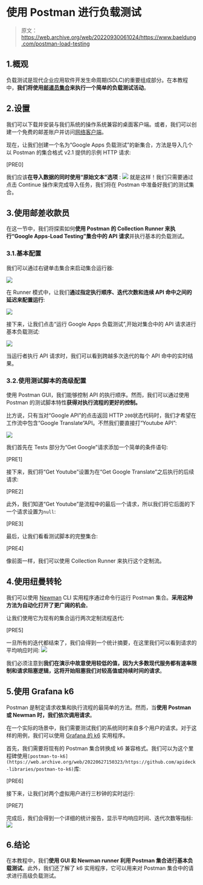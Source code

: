 # 使用 Postman 进行负载测试

> 原文：<https://web.archive.org/web/20220930061024/https://www.baeldung.com/postman-load-testing>

## 1.概观

负载测试是现代企业应用软件开发生命周期(SDLC)的重要组成部分。在本教程中，**我们将使用[邮递员集合](https://web.archive.org/web/20220627150323/https://www.postman.com/collection/)来执行一个简单的负载测试活动**。

## 2.设置

我们可以下载并安装与我们系统的操作系统兼容的桌面客户端。或者，我们可以创建一个免费的邮差账户并访问[网络客户端](https://web.archive.org/web/20220627150323/https://go.postman.co/home)。

现在，让我们创建一个名为“Google Apps 负载测试”的新集合，方法是导入几个以 Postman 的集合格式 v2.1 提供的示例 HTTP 请求:

[PRE0]

我们应该**在导入数据的同时使用“原始文本”选项** :
[![](img/d4dffcaa53d6e7e981a6a5675098a521.png)](/web/20220627150323/https://www.baeldung.com/wp-content/uploads/2022/06/Postman-Import-Collection.png) 
就是这样！我们只需要通过点击 Continue 操作来完成导入任务，我们将在 Postman 中准备好我们的测试集合。

## 3.使用邮差收款员

在这一节中，我们将探索如何**使用 Postman 的 Collection Runner 来执行“Google Apps-Load Testing”集合中的 API 请求**并执行基本的负载测试。

### 3.1.基本配置

我们可以通过右键单击集合来启动集合运行器:

[![](img/9c53f582d17acdf4bd66ce7577c48a61.png)](/web/20220627150323/https://www.baeldung.com/wp-content/uploads/2022/06/Postman-Collection-Runner.png)

在 Runner 模式中，让我们**通过指定执行顺序、迭代次数和连续 API 命中之间的延迟来配置运行**:

[![](img/70bc1c70edd97c00b929530fe34ac09b.png)](/web/20220627150323/https://www.baeldung.com/wp-content/uploads/2022/06/Postman-Runner-Mode.png)

接下来，让我们点击“运行 Google Apps 负载测试”,开始对集合中的 API 请求进行基本负载测试:

[![](img/58f6a8b732a775a1cbf4601812c569a7.png)](/web/20220627150323/https://www.baeldung.com/wp-content/uploads/2022/06/Postman-Basic-Load-Testing.png)

当运行者执行 API 请求时，我们可以看到跨越多次迭代的每个 API 命中的实时结果。

### 3.2.使用测试脚本的高级配置

使用 Postman GUI，我们能够控制 API 的执行顺序。然而，我们可以通过使用 Postman 的测试脚本特性**获得对执行流程的更好的控制。**

比方说，只有当对“Google API”的点击返回 HTTP `200`状态代码时，我们才希望在工作流中包含“Google Translate”API。不然我们要直接打“Youtube API”:

[![](img/0c3e59d335aaf1f449598cbaa31ab7cd.png)](/web/20220627150323/https://www.baeldung.com/wp-content/uploads/2022/06/Postman-Advanced-Flow.png)

我们首先在 Tests 部分为“Get Google”请求添加一个简单的条件语句:

[PRE1]

接下来，我们将“Get Youtube”设置为在“Get Google Translate”之后执行的后续请求:

[PRE2]

此外，我们知道“Get Youtube”是流程中的最后一个请求，所以我们将它后面的下一个请求设置为`null`:

[PRE3]

最后，让我们看看测试脚本的完整集合:

[PRE4]

像前面一样，我们可以使用 Collection Runner 来执行这个定制流。

## 4.使用纽曼转轮

我们可以使用 [Newman](https://web.archive.org/web/20220627150323/https://github.com/postmanlabs/newman) CLI 实用程序通过命令行运行 Postman 集合。**采用这种方法为自动化打开了更广阔的机会**。

让我们使用它为现有的集合运行两次定制流程迭代:

[PRE5]

一旦所有的迭代都结束了，我们会得到一个统计摘要，在这里我们可以看到请求的平均响应时间:
[![](img/1ba36311808b415becb283a56f3b8b11.png)](/web/20220627150323/https://www.baeldung.com/wp-content/uploads/2022/06/newman-result-summary.png)

我们必须注意到**我们在演示中故意使用较低的值，因为大多数现代服务都有速率限制和请求阻塞逻辑，这将开始阻塞我们对较高值或持续时间的请求**。

## 5.使用 Grafana k6

Postman 是制定请求收集和执行流程的最简单的方法。然而，当**使用 Postman 或 Newman 时，我们依次调用请求**。

在一个实际的场景中，我们需要测试我们的系统同时来自多个用户的请求。对于这样的用例，我们可以使用 [Grafana 的 k6](https://web.archive.org/web/20220627150323/https://k6.io/open-source/) 实用程序。

首先，我们需要将现有的 Postman 集合转换成 k6 兼容格式。我们可以为这个里程碑使用`[postman-to-k6](https://web.archive.org/web/20220627150323/https://github.com/apideck-libraries/postman-to-k6)`库:

[PRE6]

接下来，让我们对两个虚拟用户进行三秒钟的实时运行:

[PRE7]

完成后，我们会得到一个详细的统计报告，显示平均响应时间、迭代次数等指标:
[![](img/fcbbcb67579cbf784fa525b92e180a92.png)](/web/20220627150323/https://www.baeldung.com/wp-content/uploads/2022/06/k6.png)

## 6.结论

在本教程中，我们**使用 GUI 和 Newman runner 利用 Postman 集合进行基本负载测试**。此外，我们还了解了 k6 实用程序，它可以用来对 Postman 集合中的请求进行高级负载测试。